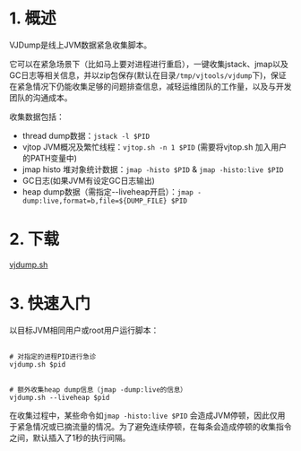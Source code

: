 # 1. 概述

VJDump是线上JVM数据紧急收集脚本。 

它可以在紧急场景下（比如马上要对进程进行重启），一键收集jstack、jmap以及GC日志等相关信息，并以zip包保存(默认在目录`/tmp/vjtools/vjdump`下)，保证在紧急情况下仍能收集足够的问题排查信息，减轻运维团队的工作量，以及与开发团队的沟通成本。

收集数据包括：
* thread dump数据：`jstack -l $PID`
* vjtop JVM概况及繁忙线程：`vjtop.sh -n 1 $PID` (需要将vjtop.sh 加入用户的PATH变量中)
* jmap histo 堆对象统计数据：`jmap -histo $PID` & `jmap -histo:live $PID`
* GC日志(如果JVM有设定GC日志输出)
* heap dump数据（需指定--liveheap开启）：`jmap -dump:live,format=b,file=${DUMP_FILE} $PID`

# 2. 下载

[vjdump.sh](https://raw.githubusercontent.com/vipshop/vjtools/master/vjdump/vjdump.sh)

# 3. 快速入门

以目标JVM相同用户或root用户运行脚本：

```shell

# 对指定的进程PID进行急诊
vjdump.sh $pid


# 额外收集heap dump信息（jmap -dump:live的信息）
vjdump.sh --liveheap $pid

```


在收集过程中，某些命令如`jmap -histo:live $PID` 会造成JVM停顿，因此仅用于紧急情况或已摘流量的情况。为了避免连续停顿，在每条会造成停顿的收集指令之间，默认插入了1秒的执行间隔。
